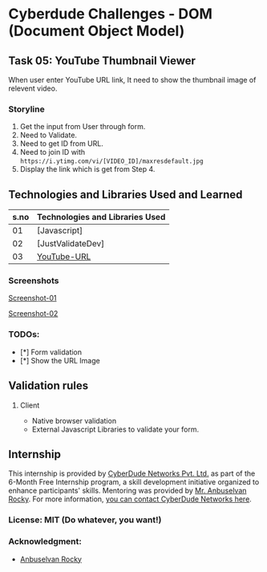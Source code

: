 # Cyberdude Challenges - DOM (Document Object Model)

## Task 05: YouTube Thumbnail Viewer

When user enter YouTube URL link, It need to show the thumbnail image of relevent video.

### Storyline

1. Get the input from User through form.
2. Need to Validate.
3. Need to get ID from URL.
4. Need to join ID with `https://i.ytimg.com/vi/[VIDEO_ID]/maxresdefault.jpg`
5. Display the link which is get from Step 4.


## Technologies and Libraries Used and Learned

| s.no | Technologies and Libraries Used                                                  |
| :--- | -------------------------------------------------------------------------------- |
| 01   | [Javascript]                                                                     |
| 02   | [JustValidateDev]                                                                |
| 03   | [YouTube-URL](https://www.npmjs.com/package/youtube-url)                         |

### Screenshots

[Screenshot-01](./screenshots//Screenshot-01.png)

[Screenshot-02](./screenshots/Screenshot-02.png)

### TODOs:

- [*] Form validation
- [*] Show the URL Image

## Validation rules

1. Client

   - Native browser validation
   - External Javascript Libraries to validate your form.


## Internship

This internship is provided by [CyberDude Networks Pvt. Ltd.](https://youtube.com/cyberdudenetworks) as part of the 6-Month Free Internship program, a skill development initiative organized to enhance participants' skills. Mentoring was provided by [Mr. Anbuselvan Rocky](https://instagram.com/anbuselvanrocky). For more information, [you can contact CyberDude Networks here](https://cyberdudenetworks.com).



### License: MIT (Do whatever, you want!)


### Acknowledgment:

- [Anbuselvan Rocky](https://fb.me/anburocky3)
